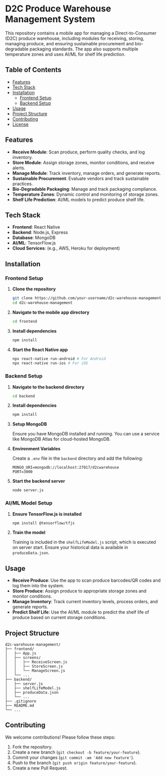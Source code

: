 # D2C Produce Warehouse Management System

This repository contains a mobile app for managing a Direct-to-Consumer (D2C) produce warehouse, including modules for receiving, storing, managing produce, and ensuring sustainable procurement and bio-degradable packaging standards. The app also supports multiple temperature zones and uses AI/ML for shelf life prediction.

## Table of Contents

- [Features](#features)
- [Tech Stack](#tech-stack)
- [Installation](#installation)
  - [Frontend Setup](#frontend-setup)
  - [Backend Setup](#backend-setup)
- [Usage](#usage)
- [Project Structure](#project-structure)
- [Contributing](#contributing)
- [License](#license)

## Features

- **Receive Module**: Scan produce, perform quality checks, and log inventory.
- **Store Module**: Assign storage zones, monitor conditions, and receive alerts.
- **Manage Module**: Track inventory, manage orders, and generate reports.
- **Sustainable Procurement**: Evaluate vendors and track sustainable practices.
- **Bio-Degradable Packaging**: Manage and track packaging compliance.
- **Temperature Zones**: Dynamic control and monitoring of storage zones.
- **Shelf Life Prediction**: AI/ML models to predict produce shelf life.

## Tech Stack

- **Frontend**: React Native
- **Backend**: Node.js, Express
- **Database**: MongoDB
- **AI/ML**: TensorFlow.js
- **Cloud Services**: (e.g., AWS, Heroku for deployment)

## Installation

### Frontend Setup

1. **Clone the repository**

   ```bash
   git clone https://github.com/your-username/d2c-warehouse-management.git
   cd d2c-warehouse-management


2. **Navigate to the mobile app directory**

   ```bash
   cd frontend
   ```

3. **Install dependencies**

   ```bash
   npm install
   ```

4. **Start the React Native app**

   ```bash
   npx react-native run-android # For Android
   npx react-native run-ios # For iOS
   ```

### Backend Setup

1. **Navigate to the backend directory**

   ```bash
   cd backend
   ```

2. **Install dependencies**

   ```bash
   npm install
   ```

3. **Setup MongoDB**

   Ensure you have MongoDB installed and running. You can use a service like MongoDB Atlas for cloud-hosted MongoDB.

4. **Environment Variables**

   Create a `.env` file in the `backend` directory and add the following:

   ```env
   MONGO_URI=mongodb://localhost:27017/d2cwarehouse
   PORT=3000
   ```

5. **Start the backend server**

   ```bash
   node server.js
   ```

### AI/ML Model Setup

1. **Ensure TensorFlow.js is installed**

   ```bash
   npm install @tensorflow/tfjs
   ```

2. **Train the model**

   Training is included in the `shelfLifeModel.js` script, which is executed on server start. Ensure your historical data is available in `produceData.json`.

## Usage

- **Receive Produce**: Use the app to scan produce barcodes/QR codes and log them into the system.
- **Store Produce**: Assign produce to appropriate storage zones and monitor conditions.
- **Manage Inventory**: Track current inventory levels, process orders, and generate reports.
- **Predict Shelf Life**: Use the AI/ML module to predict the shelf life of produce based on current storage conditions.

## Project Structure

```
d2c-warehouse-management/
├── frontend/
│   ├── App.js
│   ├── screens/
│   │   ├── ReceiveScreen.js
│   │   ├── StoreScreen.js
│   │   └── ManageScreen.js
│   └── ...
├── backend/
│   ├── server.js
│   ├── shelfLifeModel.js
│   ├── produceData.json
│   └── ...
├── .gitignore
├── README.md
└── ...
```

## Contributing

We welcome contributions! Please follow these steps:

1. Fork the repository.
2. Create a new branch (`git checkout -b feature/your-feature`).
3. Commit your changes (`git commit -am 'Add new feature'`).
4. Push to the branch (`git push origin feature/your-feature`).
5. Create a new Pull Request.

```
